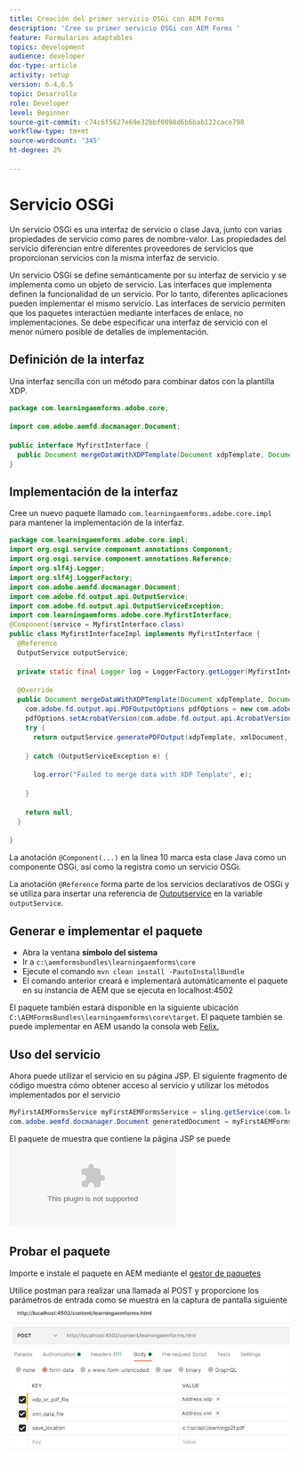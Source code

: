 ```yaml
---
title: Creación del primer servicio OSGi con AEM Forms
description: 'Cree su primer servicio OSGi con AEM Forms '
feature: Formularios adaptables
topics: development
audience: developer
doc-type: article
activity: setup
version: 6.4,6.5
topic: Desarrollo
role: Developer
level: Beginner
source-git-commit: c74c6f5627e69e32bbf0098d6b6bab122cace798
workflow-type: tm+mt
source-wordcount: '345'
ht-degree: 2%

---
```



# Servicio OSGi

Un servicio OSGi es una interfaz de servicio o clase Java, junto con varias propiedades de servicio como pares de nombre-valor. Las propiedades del servicio diferencian entre diferentes proveedores de servicios que proporcionan servicios con la misma interfaz de servicio.

Un servicio OSGi se define semánticamente por su interfaz de servicio y se implementa como un objeto de servicio. Las interfaces que implementa definen la funcionalidad de un servicio. Por lo tanto, diferentes aplicaciones pueden implementar el mismo servicio. Las interfaces de servicio permiten que los paquetes interactúen mediante interfaces de enlace, no implementaciones. Se debe especificar una interfaz de servicio con el menor número posible de detalles de implementación.

## Definición de la interfaz

Una interfaz sencilla con un método para combinar datos con la plantilla <span class="x x-first x-last">XDP</span>.

```java
package com.learningaemforms.adobe.core;

import com.adobe.aemfd.docmanager.Document;

public interface MyfirstInterface {
  public Document mergeDataWithXDPTemplate(Document xdpTemplate, Document xmlDocument);
} 
```

## Implementación de la interfaz

Cree un nuevo paquete llamado `com.learningaemforms.adobe.core.impl` para mantener la implementación de la interfaz.

```java
package com.learningaemforms.adobe.core.impl;
import org.osgi.service.component.annotations.Component;
import org.osgi.service.component.annotations.Reference;
import org.slf4j.Logger;
import org.slf4j.LoggerFactory;
import com.adobe.aemfd.docmanager.Document;
import com.adobe.fd.output.api.OutputService;
import com.adobe.fd.output.api.OutputServiceException;
import com.learningaemforms.adobe.core.MyfirstInterface;
@Component(service = MyfirstInterface.class)
public class MyfirstInterfaceImpl implements MyfirstInterface {
  @Reference
  OutputService outputService;

  private static final Logger log = LoggerFactory.getLogger(MyfirstInterfaceImpl.class);

  @Override
  public Document mergeDataWithXDPTemplate(Document xdpTemplate, Document xmlDocument) {
    com.adobe.fd.output.api.PDFOutputOptions pdfOptions = new com.adobe.fd.output.api.PDFOutputOptions();
    pdfOptions.setAcrobatVersion(com.adobe.fd.output.api.AcrobatVersion.Acrobat_11);
    try {
      return outputService.generatePDFOutput(xdpTemplate, xmlDocument, pdfOptions);

    } catch (OutputServiceException e) {

      log.error("Failed to merge data with XDP Template", e);

    }

    return null;
  }

}
```

La anotación `@Component(...)` en la línea 10 marca esta clase Java como un componente OSGi, así como la registra como un servicio OSGi.

La anotación `@Reference` forma parte de los servicios declarativos de OSGi y se utiliza para insertar una referencia de [Outputservice](https://helpx.adobe.com/experience-manager/6-5/forms/javadocs/index.html?com/adobe/fd/output/api/OutputService.html) en la variable `outputService`.


## Generar e implementar el paquete

* Abra la ventana **símbolo del sistema**
* Ir a `c:\aemformsbundles\learningaemforms\core`
* Ejecute el comando `mvn clean install -PautoInstallBundle`
* El comando anterior creará e implementará automáticamente el paquete en su instancia de AEM que se ejecuta en localhost:4502

El paquete también estará disponible en la siguiente ubicación `C:\AEMFormsBundles\learningaemforms\core\target`. El paquete también se puede implementar en AEM usando la consola web [Felix.](http://localhost:4502/system/console/bundles)

## Uso del servicio

Ahora puede utilizar el servicio en su página JSP. El siguiente fragmento de código muestra cómo obtener acceso al servicio y utilizar los métodos implementados por el servicio

```java
MyFirstAEMFormsService myFirstAEMFormsService = sling.getService(com.learningaemforms.adobe.core.MyFirstAEMFormsService.class);
com.adobe.aemfd.docmanager.Document generatedDocument = myFirstAEMFormsService.mergeDataWithXDPTemplate(xdp_or_pdf_template,xmlDocument);
```

El paquete de muestra que contiene la página JSP se puede ![descargar desde aquí](assets/learning-aem-forms.zip)

## Probar el paquete

Importe e instale el paquete en AEM mediante el [gestor de paquetes](http://localhost:4502/crx/packmgr/index.jsp)

Utilice postman para realizar una llamada al POST y proporcione los parámetros de entrada como se muestra en la captura de pantalla siguiente
![postman](assets/test-service-postman.JPG)
